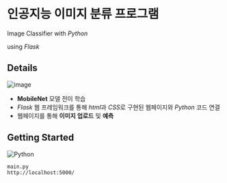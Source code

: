 # 인공지능 이미지 분류 프로그램
Image Classifier with *Python*

using *Flask*

## Details
![image](https://user-images.githubusercontent.com/87348583/145953652-326ed030-5613-4b63-a075-561df2534fe6.png)

- **MobileNet** 모델 전이 학습
- *Flask* 웹 프레임워크를 통해 *html*과 *CSS*로 구현된 웹페이지와 *Python* 코드 연결
- 웹페이지를 통해 **이미지 업로드** 및 **예측**

## Getting Started
![Python](https://img.shields.io/badge/python-3670A0?style=for-the-badge&logo=python&logoColor=ffdd54)
```
main.py
http://localhost:5000/
```
